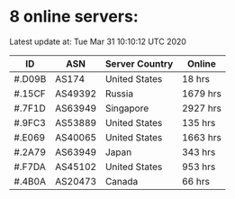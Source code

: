 # 8 online servers:

Latest update at: Tue Mar 31 10:10:12 UTC 2020

| ID | ASN | Server Country | Online |
| -- | --- | -------------- | ------ |
| #.D09B | AS174 | United States | 18 hrs |
| #.15CF | AS49392 | Russia | 1679 hrs |
| #.7F1D | AS63949 | Singapore | 2927 hrs |
| #.9FC3 | AS53889 | United States | 135 hrs |
| #.E069 | AS40065 | United States | 1663 hrs |
| #.2A79 | AS63949 | Japan | 343 hrs |
| #.F7DA | AS45102 | United States | 953 hrs |
| #.4B0A | AS20473 | Canada | 66 hrs |

